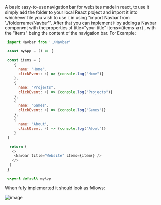 A basic easy-to-use navigation bar for websites made in react, to use it simply add the folder to your local React project and import it into whichever file you wish to use it in using "import Navbar from './foldername/Navbar'". After that you can implement it by adding a Navbar component with the properties of title="your-title" items={items-arr} , with the "items" being the content of the navigation bar. For Example: 
```javascript
 import Navbar from './Navbar'

 const myApp = () => {
 
 const items = [
    {
      name: "Home",
      clickEvent: () => {console.log("Home")}
    },
    {
      name: "Projects",
      clickEvent: () => {console.log("Projects")}
    },
    {
      name: "Games",
      clickEvent: () => {console.log("Games")}
    },
    {
      name: "About",
      clickEvent: () => {console.log("About")}
    }
 ]
  
  return (
   <>
    <Navbar title="Website" items={items} />
   </>
  )
 }
 
 export default myApp
```

When fully implemented it should look as follows:

![image](https://i.imgur.com/kaHlUvN.png)
